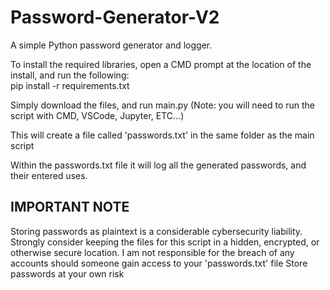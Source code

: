 # Password-Generator-V2
A simple Python password generator and logger.

To install the required libraries, open a CMD prompt at the location of the install, and run the following: <br>
pip install -r requirements.txt

Simply download the files, and run main.py (Note: you will need to run the script with CMD, VSCode, Jupyter, ETC...)

This will create a file called 'passwords.txt' in the same folder as the main script

Within the passwords.txt file it will log all the generated passwords, and their entered uses.

## IMPORTANT NOTE

Storing passwords as plaintext is a considerable cybersecurity liability.
Strongly consider keeping the files for this script in a hidden, encrypted, or otherwise secure location.
I am not responsible for the breach of any accounts should someone gain access to your 'passwords.txt' file
Store passwords at your own risk